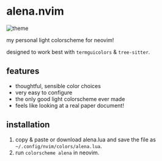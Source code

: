 # alena.nvim
![theme](https://github.com/user-attachments/assets/c4eb9bfe-1600-4b55-9174-1e5beb4ac627)

my personal light colorscheme for neovim!

designed to work best with `termguicolors` & `tree-sitter`.

## features
- thoughtful, sensible color choices
- very easy to configure
- the only good light colorscheme ever made
- feels like looking at a real paper document!

## installation
1. copy & paste or download alena.lua and save the file as `~/.config/nvim/colors/alena.lua`.
2. run `colorscheme alena` in neovim.
